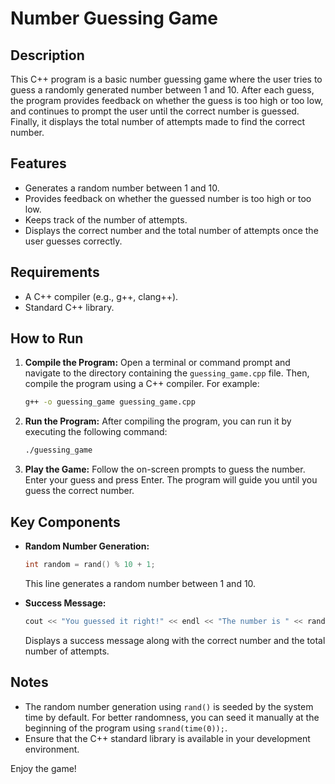 # Number Guessing Game

## Description
This C++ program is a basic number guessing game where the user tries to guess a randomly generated number between 1 and 10. After each guess, the program provides feedback on whether the guess is too high or too low, and continues to prompt the user until the correct number is guessed. Finally, it displays the total number of attempts made to find the correct number.

## Features

- Generates a random number between 1 and 10.
- Provides feedback on whether the guessed number is too high or too low.
- Keeps track of the number of attempts.
- Displays the correct number and the total number of attempts once the user guesses correctly.

## Requirements

- A C++ compiler (e.g., g++, clang++).
- Standard C++ library.

## How to Run

1. **Compile the Program:**
    Open a terminal or command prompt and navigate to the directory containing the `guessing_game.cpp` file. Then, compile the program using a C++ compiler. For example:
    ```sh
    g++ -o guessing_game guessing_game.cpp
    ```

2. **Run the Program:**
    After compiling the program, you can run it by executing the following command:
    ```sh
    ./guessing_game
    ```

3. **Play the Game:**
    Follow the on-screen prompts to guess the number. Enter your guess and press Enter. The program will guide you until you guess the correct number.

## Key Components

- **Random Number Generation:**
    ```cpp
    int random = rand() % 10 + 1;
    ```
    This line generates a random number between 1 and 10.

- **Success Message:**
    ```cpp
    cout << "You guessed it right!" << endl << "The number is " << random << ". Number of attempts: " << attempt;
    ```
    Displays a success message along with the correct number and the total number of attempts.

## Notes

- The random number generation using `rand()` is seeded by the system time by default. For better randomness, you can seed it manually at the beginning of the program using `srand(time(0));`.
- Ensure that the C++ standard library is available in your development environment.

Enjoy the game!
